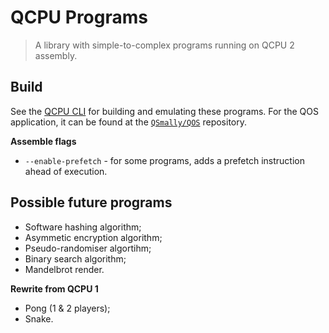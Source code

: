
# QCPU Programs

> A library with simple-to-complex programs running on QCPU 2 assembly.

## Build

See the [QCPU CLI](https://github.com/QSmally/QCPU-CLI) for building and emulating these programs. For the QOS application, it can be found at the [`QSmally/QOS`](https://github.com/QSmally/QOS) repository.

**Assemble flags**

* `--enable-prefetch` - for some programs, adds a prefetch instruction ahead of execution.

## Possible future programs

* Software hashing algorithm;
* Asymmetic encryption algorithm;
* Pseudo-randomiser algortihm;
* Binary search algorithm;
* Mandelbrot render.

**Rewrite from QCPU 1**

* Pong (1 & 2 players);
* Snake.
